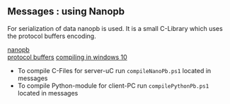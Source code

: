 ## Messages : using Nanopb
For serialization of data nanopb is used. It is a small C-Library which uses the protocol buffers encoding.

[nanopb](https://github.com/nanopb/nanopb)  
[protocol buffers](https://developers.google.com/protocol-buffers)
[compiling in windows 10](https://github.com/nanopb/nanopb/issues/521)  

* To compile C-Files for server-uC run `compileNanoPb.ps1` located in messages  
* To compile Python-module for client-PC run `compilePythonPb.ps1` located in messages
